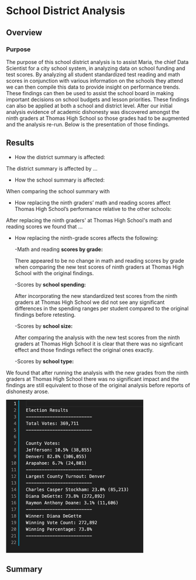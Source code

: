 # School District Analysis
## Overview
### Purpose
The purpose of this school district analysis is to assist Maria, the chief Data Scientist for a city school system, in analyzing data on school funding and test scores. By analyzing all student standardized test reading and math scores in conjunction with various information on the schools they attend we can then compile this data to provide insight on performance trends. These findings can then be used to assist the school board in making important decisions on school budgets and lesson priorities. These findings can also be applied at both a school and district level. After our initial analysis evidence of academic dishonesty was discovered amongst the ninth graders at Thomas High School so those grades had to be augmented and the analysis re-run. Below is the presentation of those findings. 

## Results
* How the district summary is affected:

The district summary is affected by ...
* How the school summary is affected:
  
 When comparing the school summary with 
* How replacing the ninth graders’ math and reading scores affect Thomas High School’s performance relative to the other schools:

 After replacing the ninth graders' at Thomas High School's math and reading scores we found that ...
 
* How replacing the ninth-grade scores affects the following:

  -Math and reading **scores by grade:**
  
  There appeared to be no change in math and reading scores by grade when comparing the new test scores of ninth graders at Thomas High School with the original findings. 
  
  -Scores by **school spending:**
  
  After incorporating the new standardized test scores from the ninth graders at Thomas High School we did not see any significant differences in the spending ranges per student compared to the original findings before retesting. 
  
  -Scores by **school size:**
  
  After comparing the analysis with the new test scores from the ninth graders at Thomas High School it is clear that there was no signficant effect and those findings reflect the original ones exactly.
  
  -Scores by **school type:**
  
We found that after running the analysis with the new grades from the ninth graders at Thomas High School there was no significant impact and the findings are still equivalent to those of the original analysis before reports of dishonesty arose.

![election_results.png](https://github.com/CristinaCod/election_analysis/blob/main/analysis/Election_Results.png)
## Summary
